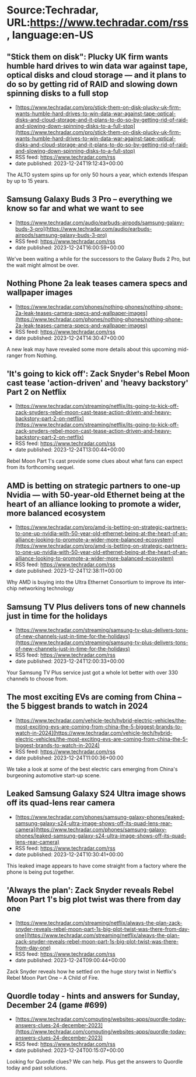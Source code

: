 # Source:Techradar, URL:https://www.techradar.com/rss, language:en-US

## "Stick them on disk": Plucky UK firm wants humble hard drives to win data war against tape, optical disks and cloud storage — and it plans to do so by getting rid of RAID and slowing down spinning disks to a full stop
 - [https://www.techradar.com/pro/stick-them-on-disk-plucky-uk-firm-wants-humble-hard-drives-to-win-data-war-against-tape-optical-disks-and-cloud-storage-and-it-plans-to-do-so-by-getting-rid-of-raid-and-slowing-down-spinning-disks-to-a-full-stop](https://www.techradar.com/pro/stick-them-on-disk-plucky-uk-firm-wants-humble-hard-drives-to-win-data-war-against-tape-optical-disks-and-cloud-storage-and-it-plans-to-do-so-by-getting-rid-of-raid-and-slowing-down-spinning-disks-to-a-full-stop)
 - RSS feed: https://www.techradar.com/rss
 - date published: 2023-12-24T19:12:43+00:00

The ALTO system spins up for only 50 hours a year, which extends lifespan by up to 15 years.

## Samsung Galaxy Buds 3 Pro – everything we know so far and what we want to see
 - [https://www.techradar.com/audio/earbuds-airpods/samsung-galaxy-buds-3-pro](https://www.techradar.com/audio/earbuds-airpods/samsung-galaxy-buds-3-pro)
 - RSS feed: https://www.techradar.com/rss
 - date published: 2023-12-24T16:00:59+00:00

We've been waiting a while for the successors to the Galaxy Buds 2 Pro, but the wait might almost be over.

## Nothing Phone 2a leak teases camera specs and wallpaper images
 - [https://www.techradar.com/phones/nothing-phones/nothing-phone-2a-leak-teases-camera-specs-and-wallpaper-images](https://www.techradar.com/phones/nothing-phones/nothing-phone-2a-leak-teases-camera-specs-and-wallpaper-images)
 - RSS feed: https://www.techradar.com/rss
 - date published: 2023-12-24T14:30:47+00:00

A new leak may have revealed some more details about this upcoming mid-ranger from Nothing.

## 'It's going to kick off': Zack Snyder's Rebel Moon cast tease 'action-driven' and 'heavy backstory' Part 2 on Netflix
 - [https://www.techradar.com/streaming/netflix/its-going-to-kick-off-zack-snyders-rebel-moon-cast-tease-action-driven-and-heavy-backstory-part-2-on-netflix](https://www.techradar.com/streaming/netflix/its-going-to-kick-off-zack-snyders-rebel-moon-cast-tease-action-driven-and-heavy-backstory-part-2-on-netflix)
 - RSS feed: https://www.techradar.com/rss
 - date published: 2023-12-24T13:00:44+00:00

Rebel Moon Part 1's cast provide some clues about what fans can expect from its forthcoming sequel.

## AMD is betting on strategic partners to one-up Nvidia — with 50-year-old Ethernet being at the heart of an alliance looking to promote a wider, more balanced ecosystem
 - [https://www.techradar.com/pro/amd-is-betting-on-strategic-partners-to-one-up-nvidia-with-50-year-old-ethernet-being-at-the-heart-of-an-alliance-looking-to-promote-a-wider-more-balanced-ecosystem](https://www.techradar.com/pro/amd-is-betting-on-strategic-partners-to-one-up-nvidia-with-50-year-old-ethernet-being-at-the-heart-of-an-alliance-looking-to-promote-a-wider-more-balanced-ecosystem)
 - RSS feed: https://www.techradar.com/rss
 - date published: 2023-12-24T12:38:11+00:00

Why AMD is buying into the Ultra Ethernet Consortium to improve its inter-chip networking technology

## Samsung TV Plus delivers tons of new channels just in time for the holidays
 - [https://www.techradar.com/streaming/samsung-tv-plus-delivers-tons-of-new-channels-just-in-time-for-the-holidays](https://www.techradar.com/streaming/samsung-tv-plus-delivers-tons-of-new-channels-just-in-time-for-the-holidays)
 - RSS feed: https://www.techradar.com/rss
 - date published: 2023-12-24T12:00:33+00:00

Your Samsung TV Plus service just got a whole lot better with over 330 channels to choose from.

## The most exciting EVs are coming from China – the 5 biggest brands to watch in 2024
 - [https://www.techradar.com/vehicle-tech/hybrid-electric-vehicles/the-most-exciting-evs-are-coming-from-china-the-5-biggest-brands-to-watch-in-2024](https://www.techradar.com/vehicle-tech/hybrid-electric-vehicles/the-most-exciting-evs-are-coming-from-china-the-5-biggest-brands-to-watch-in-2024)
 - RSS feed: https://www.techradar.com/rss
 - date published: 2023-12-24T11:00:36+00:00

We take a look at some of the best electric cars emerging from China's burgeoning automotive start-up scene.

## Leaked Samsung Galaxy S24 Ultra image shows off its quad-lens rear camera
 - [https://www.techradar.com/phones/samsung-galaxy-phones/leaked-samsung-galaxy-s24-ultra-image-shows-off-its-quad-lens-rear-camera](https://www.techradar.com/phones/samsung-galaxy-phones/leaked-samsung-galaxy-s24-ultra-image-shows-off-its-quad-lens-rear-camera)
 - RSS feed: https://www.techradar.com/rss
 - date published: 2023-12-24T10:30:41+00:00

This leaked image appears to have come straight from a factory where the phone is being put together.

## 'Always the plan': Zack Snyder reveals Rebel Moon Part 1's big plot twist was there from day one
 - [https://www.techradar.com/streaming/netflix/always-the-plan-zack-snyder-reveals-rebel-moon-part-1s-big-plot-twist-was-there-from-day-one](https://www.techradar.com/streaming/netflix/always-the-plan-zack-snyder-reveals-rebel-moon-part-1s-big-plot-twist-was-there-from-day-one)
 - RSS feed: https://www.techradar.com/rss
 - date published: 2023-12-24T09:00:44+00:00

Zack Snyder reveals how he settled on the huge story twist in Netflix's Rebel Moon Part One – A Child of Fire.

## Quordle today - hints and answers for Sunday, December 24 (game #699)
 - [https://www.techradar.com/computing/websites-apps/quordle-today-answers-clues-24-december-2023](https://www.techradar.com/computing/websites-apps/quordle-today-answers-clues-24-december-2023)
 - RSS feed: https://www.techradar.com/rss
 - date published: 2023-12-24T00:15:07+00:00

Looking for Quordle clues? We can help. Plus get the answers to Quordle today and past solutions.

